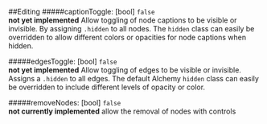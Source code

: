 ##Editing
#####captionToggle: 
[bool] `false`    
**not yet implemented**
Allow toggling of node captions to be visible or invisible.  By assigning `.hidden` to all nodes.  The `hidden` class can easily be overridden to allow different colors or opacities for node captions when hidden.

#####edgesToggle:
[bool] `false`    
**not yet implemented**
Allow toggling of edges to be visible or invisible.  Assigns a `.hidden` to all edges.  The default Alchemy `hidden` class can easily be overridden to include different levels of opacity or color.

#####removeNodes:
[bool] `false`    
**not currently implemented** allow the removal of nodes with controls